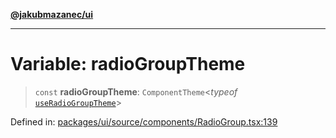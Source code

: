 [**@jakubmazanec/ui**](../README.md)

---

# Variable: radioGroupTheme

> `const` **radioGroupTheme**: `ComponentTheme`\<_typeof_
> [`useRadioGroupTheme`](../functions/useRadioGroupTheme.md)\>

Defined in:
[packages/ui/source/components/RadioGroup.tsx:139](https://github.com/jakubmazanec/tools/blob/7c5f40d811171692b72a47160bc33d644201b16a/packages/ui/source/components/RadioGroup.tsx#L139)
